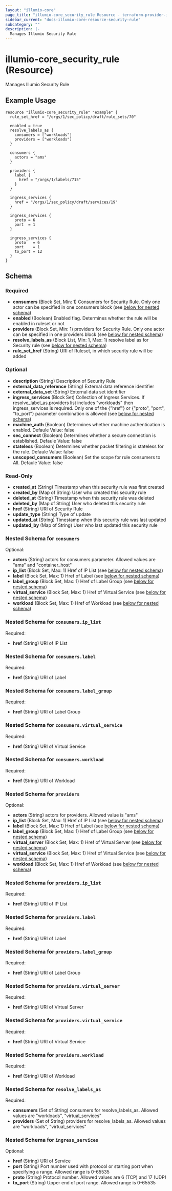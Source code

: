 ```yaml
---
layout: "illumio-core"
page_title: "illumio-core_security_rule Resource - terraform-provider-illumio-core"
sidebar_current: "docs-illumio-core-resource-security-rule"
subcategory: ""
description: |-
  Manages Illumio Security Rule
---
```


# illumio-core_security_rule (Resource)

Manages Illumio Security Rule

Example Usage
------------

```hcl
resource "illumio-core_security_rule" "example" {
  rule_set_href = "/orgs/1/sec_policy/draft/rule_sets/70"

  enabled = true
  resolve_labels_as {
    consumers = ["workloads"]
    providers = ["workloads"]
  }

  consumers {
    actors = "ams"
  }

  providers {
    label {
      href = "/orgs/1/labels/715"
    }
  }

  ingress_services {
    href = "/orgs/1/sec_policy/draft/services/19"
  }

  ingress_services {
    proto = 6
    port  = 1
  }

  ingress_services {
    proto   = 6
    port    = 1
    to_port = 12
  }
}
```

## Schema

### Required

- **consumers** (Block Set, Min: 1) Consumers for Security Rule. Only one actor can be specified in one consumers block (see [below for nested schema](#nestedblock--consumers))
- **enabled** (Boolean) Enabled flag. Determines whether the rule will be enabled in ruleset or not
- **providers** (Block Set, Min: 1) providers for Security Rule. Only one actor can be specified in one providers block (see [below for nested schema](#nestedblock--providers))
- **resolve_labels_as** (Block List, Min: 1, Max: 1) resolve label as for Security rule (see [below for nested schema](#nestedblock--resolve_labels_as))
- **rule_set_href** (String) URI of Ruleset, in which security rule will be added

### Optional

- **description** (String) Description of Security Rule
- **external_data_reference** (String) External data reference identifier
- **external_data_set** (String) External data set identifier
- **ingress_services** (Block Set) Collection of Ingress Services. If resolve_label_as.providers list includes "workloads" then ingress_services is required. Only one of the {"href"} or {"proto", "port", "to_port"} parameter combination is allowed (see [below for nested schema](#nestedblock--ingress_services))
- **machine_auth** (Boolean) Determines whether machine authentication is enabled. Defaule Value: false
- **sec_connect** (Boolean) Determines whether a secure connection is established. Defaule Value: false
- **stateless** (Boolean) Determines whether packet filtering is stateless for the rule. Defaule Value: false
- **unscoped_consumers** (Boolean) Set the scope for rule consumers to All. Defaule Value: false

### Read-Only

- **created_at** (String) Timestamp when this security rule was first created
- **created_by** (Map of String) User who created this security rule
- **deleted_at** (String) Timestamp when this security rule was deleted
- **deleted_by** (Map of String) User who deleted this security rule
- **href** (String) URI of Security Rule
- **update_type** (String) Type of update
- **updated_at** (String) Timestamp when this security rule was last updated
- **updated_by** (Map of String) User who last updated this security rule

<a id="nestedblock--consumers"></a>
### Nested Schema for `consumers`

Optional:

- **actors** (String) actors for consumers parameter. Allowed values are "ams" and "container_host"
- **ip_list** (Block Set, Max: 1) Href of IP List (see [below for nested schema](#nestedblock--consumers--ip_list))
- **label** (Block Set, Max: 1) Href of Label (see [below for nested schema](#nestedblock--consumers--label))
- **label_group** (Block Set, Max: 1) Href of Label Group (see [below for nested schema](#nestedblock--consumers--label_group))
- **virtual_service** (Block Set, Max: 1) Href of Virtual Service (see [below for nested schema](#nestedblock--consumers--virtual_service))
- **workload** (Block Set, Max: 1) Href of Workload (see [below for nested schema](#nestedblock--consumers--workload))

<a id="nestedblock--consumers--ip_list"></a>
### Nested Schema for `consumers.ip_list`

Required:

- **href** (String) URI of IP List


<a id="nestedblock--consumers--label"></a>
### Nested Schema for `consumers.label`

Required:

- **href** (String) URI of Label


<a id="nestedblock--consumers--label_group"></a>
### Nested Schema for `consumers.label_group`

Required:

- **href** (String) URI of Label Group


<a id="nestedblock--consumers--virtual_service"></a>
### Nested Schema for `consumers.virtual_service`

Required:

- **href** (String) URI of Virtual Service


<a id="nestedblock--consumers--workload"></a>
### Nested Schema for `consumers.workload`

Required:

- **href** (String) URI of Workload



<a id="nestedblock--providers"></a>
### Nested Schema for `providers`

Optional:

- **actors** (String) actors for providers. Allowed value is "ams"
- **ip_list** (Block Set, Max: 1) Href of IP List (see [below for nested schema](#nestedblock--providers--ip_list))
- **label** (Block Set, Max: 1) Href of Label (see [below for nested schema](#nestedblock--providers--label))
- **label_group** (Block Set, Max: 1) Href of Label Group (see [below for nested schema](#nestedblock--providers--label_group))
- **virtual_server** (Block Set, Max: 1) Href of Virtual Server (see [below for nested schema](#nestedblock--providers--virtual_server))
- **virtual_service** (Block Set, Max: 1) Href of Virtual Service (see [below for nested schema](#nestedblock--providers--virtual_service))
- **workload** (Block Set, Max: 1) Href of Workload (see [below for nested schema](#nestedblock--providers--workload))

<a id="nestedblock--providers--ip_list"></a>
### Nested Schema for `providers.ip_list`

Required:

- **href** (String) URI of IP List


<a id="nestedblock--providers--label"></a>
### Nested Schema for `providers.label`

Required:

- **href** (String) URI of Label


<a id="nestedblock--providers--label_group"></a>
### Nested Schema for `providers.label_group`

Required:

- **href** (String) URI of Label Group


<a id="nestedblock--providers--virtual_server"></a>
### Nested Schema for `providers.virtual_server`

Required:

- **href** (String) URI of Virtual Server


<a id="nestedblock--providers--virtual_service"></a>
### Nested Schema for `providers.virtual_service`

Required:

- **href** (String) URI of Virtual Service


<a id="nestedblock--providers--workload"></a>
### Nested Schema for `providers.workload`

Required:

- **href** (String) URI of Workload



<a id="nestedblock--resolve_labels_as"></a>
### Nested Schema for `resolve_labels_as`

Required:

- **consumers** (Set of String) consumers for resolve_labels_as. Allowed values are "workloads", "virtual_services"
- **providers** (Set of String) providers for resolve_labels_as. Allowed values are "workloads", "virtual_services"


<a id="nestedblock--ingress_services"></a>
### Nested Schema for `ingress_services`

Optional:

- **href** (String) URI of Service
- **port** (String) Port number used with protocol or starting port when specifying a range. Allowed range is 0-65535
- **proto** (String) Protocol number. Allowed values are 6 (TCP) and 17 (UDP)
- **to_port** (String) Upper end of port range. Allowed range is 0-65535

